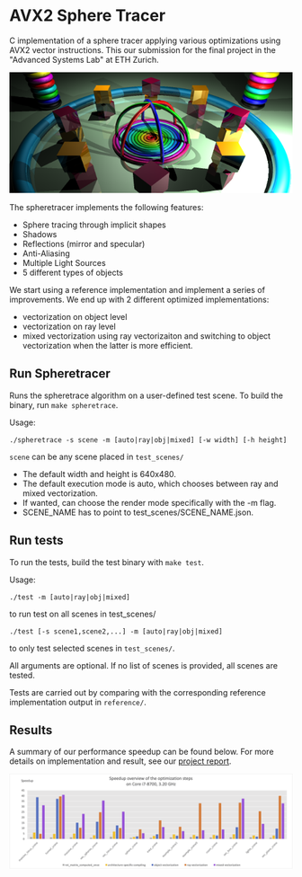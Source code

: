 # AVX2 Sphere Tracer

C implementation of a sphere tracer applying various optimizations using AVX2 vector instructions. This our submission for the final project in the "Advanced Systems Lab" at ETH Zurich.

![Teaser](graphics/massive_torus_scene.png)

The spheretracer implements the following features: 
- Sphere tracing through implicit shapes
- Shadows
- Reflections (mirror and specular)
- Anti-Aliasing
- Multiple Light Sources
- 5 different types of objects

We start using a reference implementation and implement a series of improvements. We end up with 2 different optimized implementations:
- vectorization on object level
- vectorization on ray level
- mixed vectorization using ray vectorizaiton and switching to object vectorization when the latter is more efficient.


## Run Spheretracer

Runs the spheretrace algorithm on a user-defined test scene.
To build the binary, run ```make spheretrace```.

Usage: 
```
./spheretrace -s scene -m [auto|ray|obj|mixed] [-w width] [-h height]
```

`scene` can be any scene placed in `test_scenes/`

- The default width and height is 640x480. 
- The default execution mode is auto, which chooses between ray and mixed vectorization.
- If wanted, can choose the render mode specifically with the -m flag. 
- SCENE_NAME has to point to test_scenes/SCENE_NAME.json.


## Run tests
To run the tests, build the test binary with ```make test```.

Usage: 

```
./test -m [auto|ray|obj|mixed]
```
to run test on all scenes in test_scenes/ 
```
./test [-s scene1,scene2,...] -m [auto|ray|obj|mixed]
```
to only test selected scenes in `test_scenes/`.

All arguments are optional. If no list of scenes is provided, all scenes are tested.

Tests are carried out by comparing with the corresponding reference implementation output in `reference/`.


## Results
A summary of our performance speedup can be found below. For more details on implementation and result, see our [project report](Report.pdf).

![Speedup Overview](graphics/speedup_overview.png)
